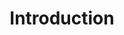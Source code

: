 ---
layout: redirect.njk
tags: level2
key: introduction_en
title: Introduction
redirect: /de/accessibility/introduction/about-accessibility/
parent: accessibility_en
order: 1
---